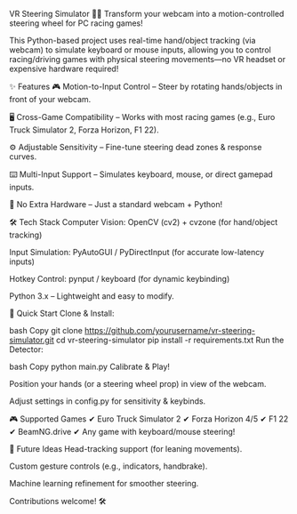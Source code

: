 VR Steering Simulator 🚗💨
Transform your webcam into a motion-controlled steering wheel for PC racing games!

This Python-based project uses real-time hand/object tracking (via webcam) to simulate keyboard or mouse inputs, allowing you to control racing/driving games with physical steering movements—no VR headset or expensive hardware required!

✨ Features
🎮 Motion-to-Input Control – Steer by rotating hands/objects in front of your webcam.

🖥️ Cross-Game Compatibility – Works with most racing games (e.g., Euro Truck Simulator 2, Forza Horizon, F1 22).

⚙️ Adjustable Sensitivity – Fine-tune steering dead zones & response curves.

⌨️ Multi-Input Support – Simulates keyboard, mouse, or direct gamepad inputs.

📸 No Extra Hardware – Just a standard webcam + Python!

🛠️ Tech Stack
Computer Vision: OpenCV (cv2) + cvzone (for hand/object tracking)

Input Simulation: PyAutoGUI / PyDirectInput (for accurate low-latency inputs)

Hotkey Control: pynput / keyboard (for dynamic keybinding)

Python 3.x – Lightweight and easy to modify.

🚀 Quick Start
Clone & Install:

bash
Copy
git clone https://github.com/yourusername/vr-steering-simulator.git
cd vr-steering-simulator
pip install -r requirements.txt
Run the Detector:

bash
Copy
python main.py
Calibrate & Play!

Position your hands (or a steering wheel prop) in view of the webcam.

Adjust settings in config.py for sensitivity & keybinds.

🎮 Supported Games
✔ Euro Truck Simulator 2
✔ Forza Horizon 4/5
✔ F1 22
✔ BeamNG.drive
✔ Any game with keyboard/mouse steering!

📌 Future Ideas
Head-tracking support (for leaning movements).

Custom gesture controls (e.g., indicators, handbrake).

Machine learning refinement for smoother steering.

Contributions welcome! 🛠️
